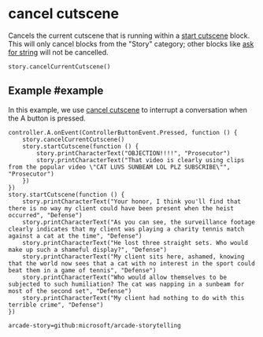 # cancel cutscene

Cancels the current cutscene that is running within a [start cutscene]() block. This will only cancel blocks from the "Story" category; other blocks like [ask for string](/reference/game/ask-for-string) will not be cancelled.

```sig
story.cancelCurrentCutscene()
```

## Example #example

In this example, we use [cancel cutscene]() to interrupt a conversation when the A button is pressed.

```blocks
controller.A.onEvent(ControllerButtonEvent.Pressed, function () {
    story.cancelCurrentCutscene()
    story.startCutscene(function () {
        story.printCharacterText("OBJECTION!!!!", "Prosecutor")
        story.printCharacterText("That video is clearly using clips from the popular video \"CAT LUVS SUNBEAM LOL PLZ SUBSCRIBE\"", "Prosecutor")
    })
})
story.startCutscene(function () {
    story.printCharacterText("Your honor, I think you'll find that there is no way my client could have been present when the heist occurred", "Defense")
    story.printCharacterText("As you can see, the surveillance footage clearly indicates that my client was playing a charity tennis match against a cat at the time", "Defense")
    story.printCharacterText("He lost three straight sets. Who would make up such a shameful display?", "Defense")
    story.printCharacterText("My client sits here, ashamed, knowing that the world now sees that a cat with no interest in the sport could beat them in a game of tennis", "Defense")
    story.printCharacterText("Who would allow themselves to be subjected to such humiliation? The cat was napping in a sunbeam for most of the second set", "Defense")
    story.printCharacterText("My client had nothing to do with this terrible crime", "Defense")
})

```

```package
arcade-story=github:microsoft/arcade-storytelling
```


